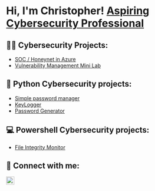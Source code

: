 <h1>Hi, I'm Christopher! <a href="https://www.linkedin.com/in/christopherpambou/">Aspiring Cybersecurity Professional</a>
  
<h2>👨‍💻 Cybersecurity Projects:</h2>

   - [SOC / Honeynet in Azure](https://github.com/CPamb/Azure-SOC)
   - [Vulnerability Management Mini Lab](https://github.com/CPamb/Vulnerability-Management-Mini-Lab)

<h2> 🐍 Python Cybersecurity projects:</h2>

  - [Simple password manager](https://github.com/CPamb/Password_Manager_Python)
  - [KeyLogger](https://github.com/CPamb/Keylogger_Python)
  - [Password Generator](https://github.com/CPamb/Password_generator_python)

<h2> 💻 Powershell Cybersecurity projects:</h2>

- [File Integrity Monitor](https://github.com/CPamb/File-Integrity-Monitor)

  
<h2> 🤳 Connect with me:</h2>

[<img align="left" alt="ChristopherPambou | LinkedIn" width="22px" src="https://cdn.jsdelivr.net/npm/simple-icons@v3/icons/linkedin.svg" />][linkedin]

[linkedin]:https://www.linkedin.com/in/christopherpambou/

<!--
**joshmadakor1/joshmadakor1** is a ✨ _special_ ✨ repository because its `README.md` (this file) appears on your GitHub profile.

Here are some ideas to get you started:

- 🔭 I’m currently working on ...
- 🌱 I’m currently learning ...
- 👯 I’m looking to collaborate on ...
- 🤔 I’m looking for help with ...
- 💬 Ask me about ...
- 📫 How to reach me: ...
- 😄 Pronouns: ...
- ⚡ Fun fact: ...
-->
